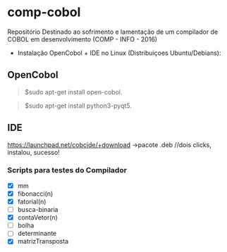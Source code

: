 # comp-cobol
Repositório Destinado ao sofrimento e lamentação de um compilador de COBOL em desenvolvimento (COMP - INFO - 2016)

- Instalação OpenCobol + IDE no Linux (Distribuiçoes Ubuntu/Debians): 

OpenCobol
---
>  $sudo apt-get install open-cobol.

  

>  $sudo apt-get install python3-pyqt5.

IDE
----
https://launchpad.net/cobcide/+download
->pacote .deb //dois clicks, instalou, sucesso!

### Scripts para testes do Compilador

- [x] mm
- [x] fibonacci(n)
- [x] fatorial(n)
- [ ] busca-binaria
- [x] contaVetor(n) 
- [ ] bolha
- [ ] determinante
- [x] matrizTransposta
